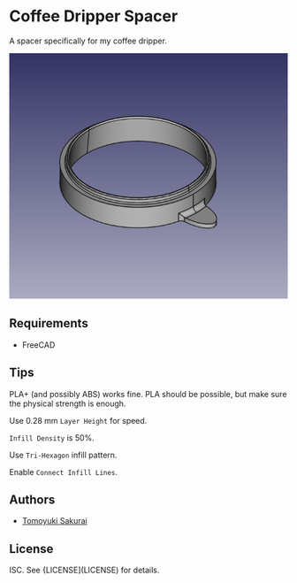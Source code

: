 # Coffee Dripper Spacer

A spacer specifically for my coffee dripper.

![Coffee Dripper Spacer](assets/coffee-filter-spacer.png)

## Requirements

- FreeCAD

## Tips

PLA+ (and possibly ABS) works fine. PLA should be possible, but make sure the
physical strength is enough.

Use 0.28 mm `Layer Height` for speed.

`Infill Density` is 50%.

Use `Tri-Hexagon` infill pattern.

Enable `Connect Infill Lines`.

## Authors

- [Tomoyuki Sakurai](https://github.com/trombik)

## License

ISC. See {LICENSE](LICENSE) for details.
